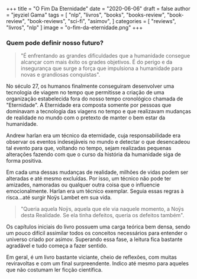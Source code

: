 +++
title = "O Fim Da Eternidade"
date = "2020-06-06"
draft = false
author = "jeyziel Gama"
tags = [
     "nlp",
    "livros",
    "books",
    "books-review",
    "book-review",
    "book-reviews",
    "sci-fi",
    "asimov",
]
categories = [
    "reviews",
    "livros",
    "nlp"
]
image = "o-fim-da-eternidade.png"
+++


### Quem pode definir nosso futuro?

>"É enfrentando as grandes dificuldades que a humanidade consegue alcançar com mais êxito os grades objetivos. É do perigo e da insegurança que surge a força que impulsiona a humanidade para novas e grandiosas conquistas".

No século 27, os humanos finalmente conseguiram desenvolver uma tecnologia de viagem no tempo que permitisse a criação de uma organização estabelecida fora do nosso tempo cronológico chamada de "Eternidade". A Eternidade era composta somente por pessoas que dominavam a tecnologia das viagens no tempo e que realizavam mudanças de realidade no mundo com o pretexto de manter o bem estar da humanidade.

Andrew harlan era um técnico da eternidade, cuja responsabilidade era observar os eventos indesejáveis no mundo e detectar o que desencadeou tal evento para que, voltando no tempo, sejam realizadas pequenas alterações fazendo com que o curso da história da humanidade siga de forma positiva.

Em cada uma dessas mudanças de realidade, milhões de vidas podem ser alteradas e até mesmo excluídas. Por isso, um técnico não pode ter amizades, namoradas ou qualquer outra coisa que o influencie emocionalmente. Harlan era um técnico exemplar. Seguia essas regras à risca...até surgir Noÿs Lambet em sua vida.

> "Queria aquela Noÿs, aquela que ele via naquele momento, a Noÿs desta Realidade. Se ela tinha defeitos, queria os defeitos também".

Os capítulos iniciais do livro possuem uma carga teórica bem densa, sendo um pouco difícil assimilar todos os conceitos necessários para entender o universo criado por asimov. Superando essa fase, a leitura fica bastante agradável e tudo começa a fazer sentido.

Em geral, é um livro bastante viciante, cheio de reflexões, com muitas reviravoltas e com um final surpreendente. Indico até mesmo para aqueles que não costumam ler ficção científica.